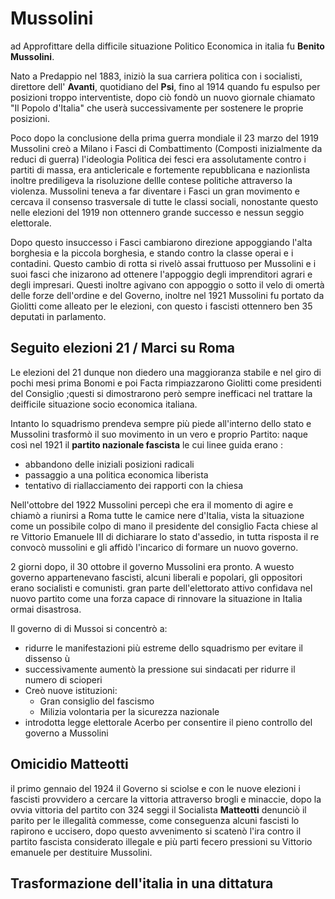 # Mussolini

ad Approfittare della difficile situazione Politico Economica in italia fu **Benito Mussolini**. 

Nato a Predappio nel 1883, iniziò la sua carriera politica con i socialisti, direttore dell' **Avanti**, quotidiano del **Psi**, fino al 1914 quando fu espulso per posizioni troppo interventiste,
dopo ciò fondò un nuovo giornale chiamato "Il Popolo d'Italia" che userà successivamente per sostenere le proprie posizioni.

Poco dopo la conclusione della prima guerra mondiale il 23 marzo del 1919 Mussolini creò a Milano i Fasci di Combattimento (Composti inizialmente da reduci di guerra)
l'ideologia Politica dei fesci era assolutamente contro i partiti di massa, era anticlericale e fortemente repubblicana e nazionlista inoltre prediligeva la risoluzione dellle contese politiche attraverso la violenza.
Mussolini teneva a far diventare i Fasci un gran movimento e cercava il consenso trasversale di tutte le classi sociali, nonostante questo nelle elezioni del 1919 non ottennero grande successo e nessun seggio elettorale.

Dopo questo insuccesso i Fasci cambiarono direzione appoggiando l'alta borghesia e la piccola borghesia, e stando contro la classe operai e i contadini.
Questo cambio di rotta si rivelò assai fruttuoso per Mussolini e i suoi fasci che inizarono ad ottenere l'appoggio degli imprenditori agrari e degli impresari.
Questi inoltre agivano con appoggio o sotto il velo di omertà delle forze dell'ordine e del Governo, inoltre nel 1921 Mussolini fu portato da Giolitti come alleato per le elezioni, con questo i fascisti ottennero ben 35 deputati in parlamento.

## Seguito elezioni 21 / Marci su Roma

Le elezioni del 21 dunque non diedero una maggioranza stabile e nel giro di pochi mesi prima Bonomi e poi Facta rimpiazzarono Giolitti come presidenti del Consiglio ;questi si dimostrarono però sempre inefficaci nel trattare la deifficile situazione socio economica italiana.

Intanto lo squadrismo prendeva sempre più piede all'interno dello stato e Mussolini trasformò il suo movimento in un vero e proprio Partito: 
naque così nel 1921 il **partito nazionale fascista** le cui linee guida erano : 
- abbandono delle iniziali posizioni radicali
- passaggio a una politica economica liberista
- tentativo di riallacciamento dei rapporti con la chiesa

Nell'ottobre del 1922 Mussolini percepì che era il momento di agire e chiamò a riunirsi a Roma tutte le camice nere d'Italia, vista la situazione come un possibile colpo di mano il presidente del consiglio Facta chiese al re Vittorio Emanuele III di dichiarare lo stato d'assedio, in tutta risposta il re convocò mussolini e gli affidò l'incarico di formare un nuovo governo.

2 giorni dopo, il 30 ottobre il governo Mussolini era pronto.
A wuesto governo appartenevano fascisti, alcuni liberali e popolari, gli oppositori erano socialisti e comunisti.
gran parte dell'elettorato attivo confidava nel nuovo partito come una forza capace di rinnovare la situazione in Italia ormai disastrosa.

Il governo di  di Mussoi si concentrò a:
-  ridurre le manifestazioni più estreme dello squadrismo per evitare il dissenso ù
-  successivamente aumentò la pressione sui sindacati per ridurre il numero di scioperi
- Creò nuove istituzioni:
	- Gran consiglio del fascismo
	- Milizia volontaria per la sicurezza nazionale
- introdotta legge elettorale Acerbo per consentire il pieno controllo del governo a Mussolini

## Omicidio Matteotti

il primo gennaio del 1924 il Governo si sciolse e con le nuove elezioni i fascisti provvidero a cercare la vittoria attraverso brogli e minaccie, 
dopo la ovvia vittoria del partito con 324 seggi il Socialista **Matteotti** denunciò il parito per le illegalità commesse, come conseguenza alcuni fascisti lo rapirono e uccisero,
dopo questo avvenimento si scatenò l'ira contro il partito fascista considerato illegale e più parti fecero pressioni su Vittorio emanuele per destituire Mussolini.

## Trasformazione dell'italia in una dittatura


<!--stackedit_data:
eyJoaXN0b3J5IjpbLTEyMjU5ODgyMzQsMTk4MjczNDI5LC05MT
Y1MDQ0NjksMTA2MTY3MDIxMCwtNzEyNDczNDA5LC0xNjI3ODUw
MDcwLC03NzQ1ODc3NDYsLTUwMDc4NDQ0NiwxNjkyNjc4MTQ3LC
02OTU1MTEwOTQsMjcwNzQ1NjE0LDEyMjgxOTg4ODIsNzMwOTk4
MTE2XX0=
-->